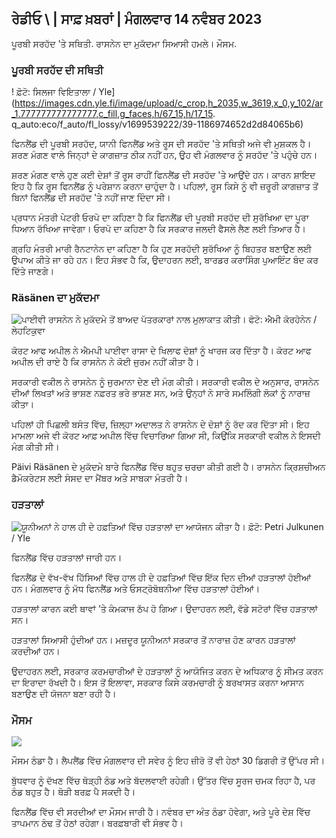 ## ਰੇਡੀਓ \ | ਸਾਫ਼ ਖ਼ਬਰਾਂ \| ਮੰਗਲਵਾਰ 14 ਨਵੰਬਰ 2023

ਪੂਰਬੀ ਸਰਹੱਦ 'ਤੇ ਸਥਿਤੀ. ਰਾਸਨੇਨ ਦਾ ਮੁਕੱਦਮਾ ਸਿਆਸੀ ਹਮਲੇ। ਮੌਸਮ.

### ਪੂਰਬੀ ਸਰਹੱਦ ਦੀ ਸਥਿਤੀ

! ਫ਼ੋਟੋ: ਸਿਲਜਾ ਵਿਇਤਾਲਾ / Yle](https://images.cdn.yle.fi/image/upload/c_crop,h_2035,w_3619,x_0,y_102/ar_1.777777777777777,c_fill,g_faces,h/67_15,h/17_15. q_auto:eco/f_auto/fl_lossy/v1699539222/39-1186974652d2d84065b6)

ਫਿਨਲੈਂਡ ਦੀ ਪੂਰਬੀ ਸਰਹੱਦ, ਯਾਨੀ ਫਿਨਲੈਂਡ ਅਤੇ ਰੂਸ ਦੀ ਸਰਹੱਦ 'ਤੇ ਸਥਿਤੀ ਅਜੇ ਵੀ ਮੁਸ਼ਕਲ ਹੈ। ਸ਼ਰਣ ਮੰਗਣ ਵਾਲੇ ਜਿਨ੍ਹਾਂ ਦੇ ਕਾਗਜ਼ਾਤ ਠੀਕ ਨਹੀਂ ਹਨ, ਉਹ ਵੀ ਮੰਗਲਵਾਰ ਨੂੰ ਸਰਹੱਦ 'ਤੇ ਪਹੁੰਚੇ ਹਨ।

ਸ਼ਰਣ ਮੰਗਣ ਵਾਲੇ ਹੁਣ ਕਈ ਦੇਸ਼ਾਂ ਤੋਂ ਰੂਸ ਰਾਹੀਂ ਫਿਨਲੈਂਡ ਦੀ ਸਰਹੱਦ 'ਤੇ ਆਉਂਦੇ ਹਨ। ਕਾਰਨ ਸ਼ਾਇਦ ਇਹ ਹੈ ਕਿ ਰੂਸ ਫਿਨਲੈਂਡ ਨੂੰ ਪਰੇਸ਼ਾਨ ਕਰਨਾ ਚਾਹੁੰਦਾ ਹੈ। ਪਹਿਲਾਂ, ਰੂਸ ਕਿਸੇ ਨੂੰ ਵੀ ਜ਼ਰੂਰੀ ਕਾਗਜ਼ਾਤ ਤੋਂ ਬਿਨਾਂ ਫਿਨਲੈਂਡ ਦੀ ਸਰਹੱਦ 'ਤੇ ਨਹੀਂ ਜਾਣ ਦਿੰਦਾ ਸੀ।

ਪ੍ਰਧਾਨ ਮੰਤਰੀ ਪੇਟਰੀ ਓਰਪੋ ਦਾ ਕਹਿਣਾ ਹੈ ਕਿ ਫਿਨਲੈਂਡ ਦੀ ਪੂਰਬੀ ਸਰਹੱਦ ਦੀ ਸੁਰੱਖਿਆ ਦਾ ਪੂਰਾ ਧਿਆਨ ਰੱਖਿਆ ਜਾਵੇਗਾ। ਓਰਪੋ ਦਾ ਕਹਿਣਾ ਹੈ ਕਿ ਸਰਕਾਰ ਜਲਦੀ ਫੈਸਲੇ ਲੈਣ ਲਈ ਤਿਆਰ ਹੈ।

ਗ੍ਰਹਿ ਮੰਤਰੀ ਮਾਰੀ ਰੈਨਟਾਨੇਨ ਦਾ ਕਹਿਣਾ ਹੈ ਕਿ ਹੁਣ ਸਰਹੱਦੀ ਸੁਰੱਖਿਆ ਨੂੰ ਬਿਹਤਰ ਬਣਾਉਣ ਲਈ ਉਪਾਅ ਕੀਤੇ ਜਾ ਰਹੇ ਹਨ। ਇਹ ਸੰਭਵ ਹੈ ਕਿ, ਉਦਾਹਰਨ ਲਈ, ਬਾਰਡਰ ਕਰਾਸਿੰਗ ਪੁਆਇੰਟ ਬੰਦ ਕਰ ਦਿੱਤੇ ਜਾਣਗੇ।

### Räsänen ਦਾ ਮੁਕੱਦਮਾ

![ਪਾਈਵੀ ਰਾਸਨੇਨ ਨੇ ਮੁਕੱਦਮੇ ਤੋਂ ਬਾਅਦ ਪੱਤਰਕਾਰਾਂ ਨਾਲ ਮੁਲਾਕਾਤ ਕੀਤੀ। ਫੋਟੋ: ਐਮੀ ਕੋਰਹੋਨੇਨ / ਲੇਹਟਿਕੁਵਾ](https://images.cdn.yle.fi/image/upload/c_crop,h_2874,w_5110,x_10,y_131/ar_1.777777777777777,c_fill,g_77777777777777777777777777777777777777777777777777777777777777777777777777777777,c_fill,g_6_1/20/20p_0d,q_auto:eco/f_auto/fl_lossy/v1699970382/39-1200146655334491cf27)

ਕੋਰਟ ਆਫ ਅਪੀਲ ਨੇ ਐਮਪੀ ਪਾਈਵਾ ਰਾਸਾ ਦੇ ਖਿਲਾਫ ਦੋਸ਼ਾਂ ਨੂੰ ਖਾਰਜ ਕਰ ਦਿੱਤਾ ਹੈ। ਕੋਰਟ ਆਫ ਅਪੀਲ ਦੀ ਰਾਏ ਹੈ ਕਿ ਰਾਸਨੇਨ ਨੇ ਕੋਈ ਜੁਰਮ ਨਹੀਂ ਕੀਤਾ ਹੈ।

ਸਰਕਾਰੀ ਵਕੀਲ ਨੇ ਰਾਸਨੇਨ ਨੂੰ ਜੁਰਮਾਨਾ ਦੇਣ ਦੀ ਮੰਗ ਕੀਤੀ। ਸਰਕਾਰੀ ਵਕੀਲ ਦੇ ਅਨੁਸਾਰ, ਰਾਸਨੇਨ ਦੀਆਂ ਲਿਖਤਾਂ ਅਤੇ ਭਾਸ਼ਣ ਨਫ਼ਰਤ ਭਰੇ ਭਾਸ਼ਣ ਸਨ, ਅਤੇ ਉਨ੍ਹਾਂ ਨੇ ਸਾਰੇ ਸਮਲਿੰਗੀ ਲੋਕਾਂ ਨੂੰ ਨਾਰਾਜ਼ ਕੀਤਾ।

ਪਹਿਲਾਂ ਹੀ ਪਿਛਲੀ ਬਸੰਤ ਵਿੱਚ, ਜ਼ਿਲ੍ਹਾ ਅਦਾਲਤ ਨੇ ਰਾਸਨੇਨ ਦੇ ਦੋਸ਼ਾਂ ਨੂੰ ਰੱਦ ਕਰ ਦਿੱਤਾ ਸੀ। ਇਹ ਮਾਮਲਾ ਅਜੇ ਵੀ ਕੋਰਟ ਆਫ਼ ਅਪੀਲ ਵਿੱਚ ਵਿਚਾਰਿਆ ਗਿਆ ਸੀ, ਕਿਉਂਕਿ ਸਰਕਾਰੀ ਵਕੀਲ ਨੇ ਇਸਦੀ ਮੰਗ ਕੀਤੀ ਸੀ।

Päivi Räsänen ਦੇ ਮੁਕੱਦਮੇ ਬਾਰੇ ਫਿਨਲੈਂਡ ਵਿੱਚ ਬਹੁਤ ਚਰਚਾ ਕੀਤੀ ਗਈ ਹੈ। ਰਾਸਨੇਨ ਕ੍ਰਿਸ਼ਚੀਅਨ ਡੈਮੋਕਰੇਟਸ ਲਈ ਸੰਸਦ ਦਾ ਮੈਂਬਰ ਅਤੇ ਸਾਬਕਾ ਮੰਤਰੀ ਹੈ।

### ਹੜਤਾਲਾਂ

![ਯੂਨੀਅਨਾਂ ਨੇ ਹਾਲ ਹੀ ਦੇ ਹਫ਼ਤਿਆਂ ਵਿੱਚ ਹੜਤਾਲਾਂ ਦਾ ਆਯੋਜਨ ਕੀਤਾ ਹੈ। ਫ਼ੋਟੋ: Petri Julkunen / Yle ](https://images.cdn.yle.fi/image/upload/c_crop,h_2268,w_4031,x_0,y_79/ar_1.7777777777777777,c_fill,g_faces,h/15777777777777777777777777777777777777777777777777777777777777777777777777777777777777777777777777777777777777777777777777777,c_fill,g_faces,w/155/0/0157q_auto:eco/f_auto/fl_lossy/v1699516057/39-1197941654c8e0786a42)

ਫਿਨਲੈਂਡ ਵਿੱਚ ਹੜਤਾਲਾਂ ਜਾਰੀ ਹਨ।

ਫਿਨਲੈਂਡ ਦੇ ਵੱਖ-ਵੱਖ ਹਿੱਸਿਆਂ ਵਿੱਚ ਹਾਲ ਹੀ ਦੇ ਹਫ਼ਤਿਆਂ ਵਿੱਚ ਇੱਕ ਦਿਨ ਦੀਆਂ ਹੜਤਾਲਾਂ ਹੋਈਆਂ ਹਨ। ਮੰਗਲਵਾਰ ਨੂੰ ਮੱਧ ਫਿਨਲੈਂਡ ਅਤੇ ਓਸਟ੍ਰੋਬੋਥਨੀਆ ਵਿੱਚ ਹੜਤਾਲਾਂ ਹੋਈਆਂ।

ਹੜਤਾਲਾਂ ਕਾਰਨ ਕਈ ਥਾਵਾਂ ’ਤੇ ਕੰਮਕਾਜ ਠੱਪ ਹੋ ਗਿਆ। ਉਦਾਹਰਨ ਲਈ, ਵੱਡੇ ਸਟੋਰਾਂ ਵਿੱਚ ਹੜਤਾਲਾਂ ਸਨ।

ਹੜਤਾਲਾਂ ਸਿਆਸੀ ਹੁੰਦੀਆਂ ਹਨ। ਮਜ਼ਦੂਰ ਯੂਨੀਅਨਾਂ ਸਰਕਾਰ ਤੋਂ ਨਾਰਾਜ਼ ਹੋਣ ਕਾਰਨ ਹੜਤਾਲਾਂ ਕਰਦੀਆਂ ਹਨ।

ਉਦਾਹਰਨ ਲਈ, ਸਰਕਾਰ ਕਰਮਚਾਰੀਆਂ ਦੇ ਹੜਤਾਲਾਂ ਨੂੰ ਆਯੋਜਿਤ ਕਰਨ ਦੇ ਅਧਿਕਾਰ ਨੂੰ ਸੀਮਤ ਕਰਨ ਦਾ ਇਰਾਦਾ ਰੱਖਦੀ ਹੈ। ਇਸ ਤੋਂ ਇਲਾਵਾ, ਸਰਕਾਰ ਕਿਸੇ ਕਰਮਚਾਰੀ ਨੂੰ ਬਰਖਾਸਤ ਕਰਨਾ ਆਸਾਨ ਬਣਾਉਣ ਦੀ ਯੋਜਨਾ ਬਣਾ ਰਹੀ ਹੈ।

### ਮੌਸਮ

![](https://images.cdn.yle.fi/image/upload/c_crop,h_1080,w_1919,x_0,y_0/ar_1.777777777777777,c_fill,g_faces,h_675,w_1200/dco.f_auto/fl_lossy/v1699978341/39-120060665539c47bcdf6)

ਮੌਸਮ ਠੰਡਾ ਹੈ। ਲੈਪਲੈਂਡ ਵਿੱਚ ਮੰਗਲਵਾਰ ਦੀ ਸਵੇਰ ਨੂੰ ਇਹ ਜ਼ੀਰੋ ਤੋਂ ਵੀ ਹੇਠਾਂ 30 ਡਿਗਰੀ ਤੋਂ ਉੱਪਰ ਸੀ।

ਬੁੱਧਵਾਰ ਨੂੰ ਦੱਖਣ ਵਿੱਚ ਥੋੜ੍ਹੀ ਠੰਡ ਅਤੇ ਬੱਦਲਵਾਈ ਰਹੇਗੀ। ਉੱਤਰ ਵਿੱਚ ਸੂਰਜ ਚਮਕ ਰਿਹਾ ਹੈ, ਪਰ ਠੰਡ ਬਹੁਤ ਹੈ। ਥੋੜੀ ਬਰਫ਼ ਪੈ ਸਕਦੀ ਹੈ।

ਫਿਨਲੈਂਡ ਵਿੱਚ ਵੀ ਸਰਦੀਆਂ ਦਾ ਮੌਸਮ ਜਾਰੀ ਹੈ। ਨਵੰਬਰ ਦਾ ਅੰਤ ਠੰਡਾ ਹੋਵੇਗਾ, ਅਤੇ ਪੂਰੇ ਦੇਸ਼ ਵਿੱਚ ਤਾਪਮਾਨ ਠੰਢ ਤੋਂ ਹੇਠਾਂ ਰਹੇਗਾ। ਬਰਫ਼ਬਾਰੀ ਵੀ ਸੰਭਵ ਹੈ।